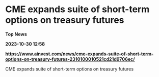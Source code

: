 # CME expands suite of short-term options on treasury futures
**Top News**

**2023-10-30 12:58**

**https://www.ainvest.com/news/cme-expands-suite-of-short-term-options-on-treasury-futures-2310100010521cd21d9706ec/**

CME expands suite of short-term options on treasury futures